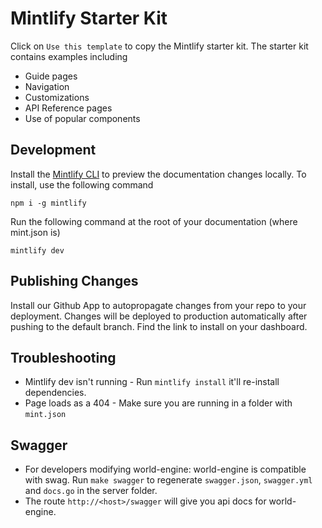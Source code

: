 # Mintlify Starter Kit

Click on `Use this template` to copy the Mintlify starter kit. The starter kit contains examples including

- Guide pages
- Navigation
- Customizations
- API Reference pages
- Use of popular components

## Development

Install the [Mintlify CLI](https://www.npmjs.com/package/mintlify) to preview the documentation changes locally. To install, use the following command

```shell
npm i -g mintlify
```

Run the following command at the root of your documentation (where mint.json is)

```shell
mintlify dev
```

## Publishing Changes

Install our Github App to autopropagate changes from your repo to your deployment. Changes will be deployed to production automatically after pushing to the default branch.
Find the link to install on your dashboard.

## Troubleshooting

- Mintlify dev isn't running - Run `mintlify install` it'll re-install dependencies.
- Page loads as a 404 - Make sure you are running in a folder with `mint.json`

## Swagger

- For developers modifying world-engine: world-engine is compatible with swag. Run `make swagger` to regenerate `swagger.json`, `swagger.yml` and `docs.go` in the server folder.
- The route `http://<host>/swagger` will give you api docs for world-engine.
